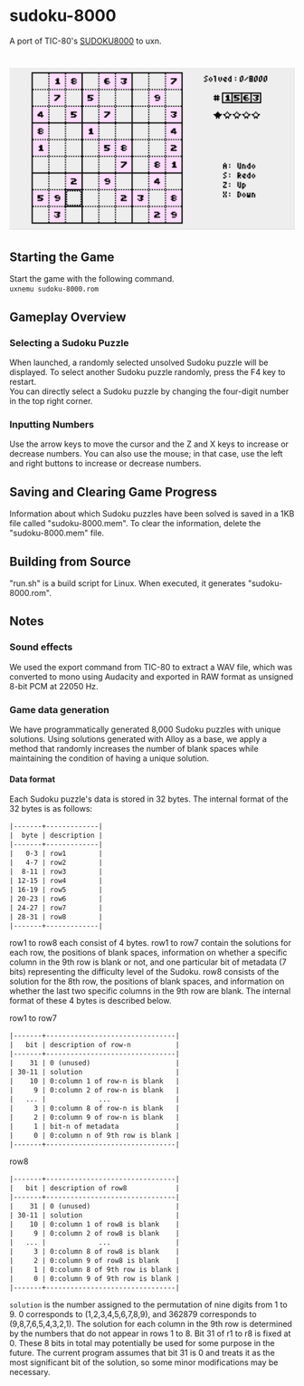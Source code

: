 # sudoku-8000
A port of TIC-80's [SUDOKU8000](https://tic80.com/play?cart=4203) to uxn.
# ![Screenshot](./screenshot.png)
## Starting the Game
Start the game with the following command.  
```uxnemu sudoku-8000.rom```
## Gameplay Overview
### Selecting a Sudoku Puzzle 
When launched, a randomly selected unsolved Sudoku puzzle will be displayed. To select another Sudoku puzzle randomly, press the F4 key to restart.  
You can directly select a Sudoku puzzle by changing the four-digit number in the top right corner.  
### Inputting Numbers
Use the arrow keys to move the cursor and the Z and X keys to increase or decrease numbers. You can also use the mouse; in that case, use the left and right buttons to increase or decrease numbers.
## Saving and Clearing Game Progress
Information about which Sudoku puzzles have been solved is saved in a 1KB file called "sudoku-8000.mem". To clear the information, delete the "sudoku-8000.mem" file.
## Building from Source
"run.sh" is a build script for Linux. When executed, it generates "sudoku-8000.rom".
## Notes
### Sound effects
We used the export command from TIC-80 to extract a WAV file, which was converted to mono using Audacity and exported in RAW format as unsigned 8-bit PCM at 22050 Hz.
### Game data generation
We have programmatically generated 8,000 Sudoku puzzles with unique solutions. Using solutions generated with Alloy as a base, we apply a method that randomly increases the number of blank spaces while maintaining the condition of having a unique solution.
#### Data format
Each Sudoku puzzle's data is stored in 32 bytes. The internal format of the 32 bytes is as follows:  
```
|-------+-------------|
|  byte | description |
|-------+-------------|
|   0-3 | row1        |
|   4-7 | row2        |
|  8-11 | row3        |
| 12-15 | row4        |
| 16-19 | row5        |
| 20-23 | row6        |
| 24-27 | row7        |
| 28-31 | row8        |
|-------+-------------|
```
row1 to row8 each consist of 4 bytes. row1 to row7 contain the solutions for each row, the positions of blank spaces, information on whether a specific column in the 9th row is blank or not, and one particular bit of metadata (7 bits) representing the difficulty level of the Sudoku. row8 consists of the solution for the 8th row, the positions of blank spaces, and information on whether the last two specific columns in the 9th row are blank. The internal format of these 4 bytes is described below.

row1 to row7
```
|-------+--------------------------------|
|   bit | description of row-n           |
|-------+--------------------------------|
|    31 | 0 (unused)                     |
| 30-11 | solution                       |
|    10 | 0:column 1 of row-n is blank   |
|     9 | 0:column 2 of row-n is blank   |
|   ... |             ...                |
|     3 | 0:column 8 of row-n is blank   |
|     2 | 0:column 9 of row-n is blank   |
|     1 | bit-n of metadata              |
|     0 | 0:column n of 9th row is blank |
|-------+--------------------------------|
```
row8
```
|-------+--------------------------------|
|   bit | description of row8            |
|-------+--------------------------------|
|    31 | 0 (unused)                     |
| 30-11 | solution                       |
|    10 | 0:column 1 of row8 is blank    |
|     9 | 0:column 2 of row8 is blank    |
|   ... |             ...                |
|     3 | 0:column 8 of row8 is blank    |
|     2 | 0:column 9 of row8 is blank    |
|     1 | 0:column 8 of 9th row is blank |
|     0 | 0:column 9 of 9th row is blank |
|-------+--------------------------------|
```
`solution` is the number assigned to the permutation of nine digits from 1 to 9. 0 corresponds to (1,2,3,4,5,6,7,8,9), and 362879 corresponds to (9,8,7,6,5,4,3,2,1).
The solution for each column in the 9th row is determined by the numbers that do not appear in rows 1 to 8.
Bit 31 of r1 to r8 is fixed at 0. These 8 bits in total may potentially be used for some purpose in the future. The current program assumes that bit 31 is 0 and treats it as the most significant bit of the solution, so some minor modifications may be necessary.
